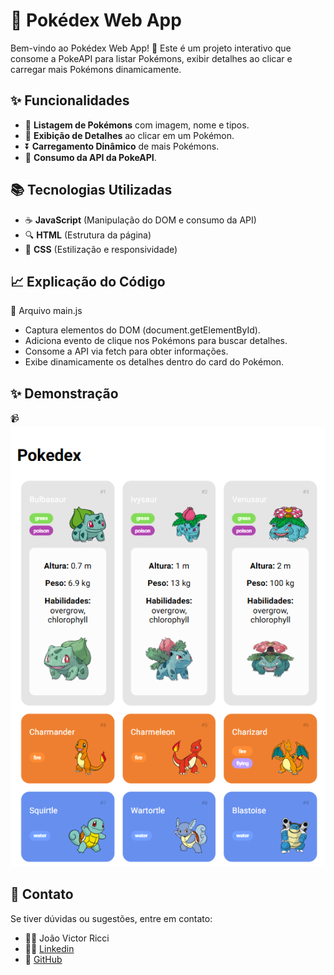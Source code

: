 # 🌟 Pokédex Web App

Bem-vindo ao Pokédex Web App! 🌟 Este é um projeto interativo que consome a PokeAPI para listar Pokémons, exibir detalhes ao clicar e carregar mais Pokémons dinamicamente.

## ✨ Funcionalidades

- 🔄 **Listagem de Pokémons** com imagem, nome e tipos.
- 🎯 **Exibição de Detalhes** ao clicar em um Pokémon.
- ⏬ **Carregamento Dinâmico** de mais Pokémons.
- 🔗 **Consumo da API da PokeAPI**.

## 📚 Tecnologias Utilizadas

- ☕ **JavaScript** (Manipulação do DOM e consumo da API)
- 🔍 **HTML** (Estrutura da página)
- 🔦 **CSS** (Estilização e responsividade)


## 📈 Explicação do Código
💎 Arquivo main.js
- Captura elementos do DOM (document.getElementById).
- Adiciona evento de clique nos Pokémons para buscar detalhes.
- Consome a API via fetch para obter informações.
- Exibe dinamicamente os detalhes dentro do card do Pokémon.

## ✨ Demonstração
📹 ![Pokedex](public/assets/img/demo.png)

## 📢 Contato
Se tiver dúvidas ou sugestões, entre em contato:

- 👨‍💻 João Victor Ricci
- 👨‍🎓 [Linkedin](https://www.linkedin.com/in/joaoriccideveloper/)
- 👤 [GitHub](https://github.com/ricciDeveloper)
